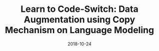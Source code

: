 ---
title: "Learn to Code-Switch: Data Augmentation using Copy Mechanism on Language Modeling"
collection: publications
permalink: /publication/2018-10-24-paper-learn
excerpt: ''
date: 2018-10-24
venue: 'arXiv preprint arXiv'
paperurl: 'https://arxiv.org/pdf/1810.10254.pdf'
authors: 'Genta Indra Winata, Andrea Madotto, Chien-Sheng Wu, Pascale Fung'
citation: 'Winata, G. I., Madotto, A., Wu, C. S., & Fung, P. (2018). Learn to Code-Switch: Data Augmentation using Copy Mechanism on Language Modeling. arXiv preprint arXiv:1810.10254.'
paper: 'https://arxiv.org/pdf/1810.10254.pdf'
---